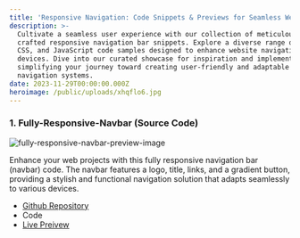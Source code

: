 ```yaml
---
title: 'Responsive Navigation: Code Snippets & Previews for Seamless Websites'
description: >-
  Cultivate a seamless user experience with our collection of meticulously
  crafted responsive navigation bar snippets. Explore a diverse range of HTML,
  CSS, and JavaScript code samples designed to enhance website navigation across
  devices. Dive into our curated showcase for inspiration and implementation,
  simplifying your journey toward creating user-friendly and adaptable
  navigation systems.
date: 2023-11-29T00:00:00.000Z
heroimage: /public/uploads/xhqflo6.jpg
---
```

### 1. Fully-Responsive-Navbar (Source Code)

![fully-responsive-navbar-preview-image](/public/uploads/xhqflo6.jpg)

Enhance your web projects with this fully responsive navigation bar (navbar) code. The navbar features a logo, title, links, and a gradient button, providing a stylish and functional navigation solution that adapts seamlessly to various devices.

* [Github Repository](https://github.com/Viraj-S45/Fully-Responsive-Navbar)
* Code
* [Live Preivew](https://fully-responsive-navbar.netlify.app/)
